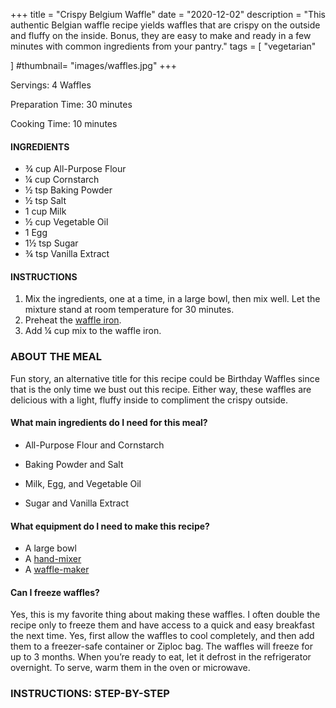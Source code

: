 +++
title = "Crispy Belgium Waffle"
date = "2020-12-02"
description = "This authentic Belgian waffle recipe yields waffles that are crispy on the outside and fluffy on the inside. Bonus, they are easy to make and ready in a few minutes with common ingredients from your pantry."
tags = [
    "vegetarian"
   
]
#thumbnail= "images/waffles.jpg"
+++

Servings: 4 Waffles <!--more-->

Preparation Time: 30 minutes

Cooking Time: 10 minutes

#### INGREDIENTS 

* ¾ cup All-Purpose Flour 
* ¼ cup Cornstarch 
* ½ tsp Baking Powder 
* ½ tsp Salt 
* 1 cup Milk 
* ½ cup Vegetable Oil 
* 1 Egg 
* 1½ tsp Sugar 
* ¾ tsp Vanilla Extract 

#### INSTRUCTIONS

1. Mix the ingredients, one at a time, in a large bowl, then mix well. Let the mixture stand at room temperature for 30 minutes. 
2. Preheat the [waffle iron](https://amzn.to/3kII2kI). 
3. Add ¼ cup mix to the waffle iron. 

### ABOUT THE MEAL 

Fun story, an alternative title for this recipe could be Birthday Waffles since that is the only time we bust out this recipe. Either way, these waffles are delicious with a light, fluffy inside to compliment the crispy outside.  

#### What main ingredients do I need for this meal?

* All-Purpose Flour and Cornstarch 

* Baking Powder and Salt 

* Milk, Egg, and Vegetable Oil 

* Sugar and Vanilla Extract 

#### What equipment do I need to make this recipe?

* A large bowl 
* A [hand-mixer](https://amzn.to/3we64ZZ)
* A [waffle-maker](https://amzn.to/31sqYXc)

#### Can I freeze waffles?

Yes, this is my favorite thing about making these waffles. I often double the recipe only to freeze them and have access to a quick and easy breakfast the next time. Yes, first allow the waffles to cool completely, and then add them to a freezer-safe container or Ziploc bag. The waffles will freeze for up to 3 months. When you’re ready to eat, let it defrost in the refrigerator overnight. To serve, warm them in the oven or microwave.

### INSTRUCTIONS: STEP-BY-STEP 
